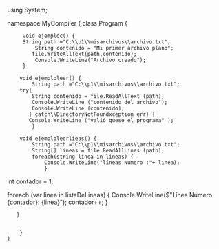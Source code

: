 using System;

namespace MyCompiler {
    class Program {

         void ejemploc() {
         String path ="C:\\p1\\misarchivos\\archivo.txt";
             String contenido = "Mi primer archivo plano";
            file.WriteAllText(path,contenido);
             Console.WriteLine("Archivo creado");        
         }

        void ejemploleer() {
            String path ="C:\\p1\\misarchivos\\archivo.txt"; 
        try{
            String contenido = file.ReadAllText (path);
            Console.WriteLine ("contenido del archivo");
            Console.WriteLine (contenido);
           } catch\\DirectoryNotFoundxception err) {
           Console.WriteLine ("valió queso el programa" );
            }

        void ejemploleerlieas() {
            String path ="C:\\p1\\misarchivos\\archivo.txt"; 
            String[] lineas = file.ReadAllLines (path);
            foreach(string linea in lineas) {
                Console.WriteLine("líneas Numero :"+ linea);
                } 

int contador = 1; 

foreach (var linea in listaDeLineas) 
{
    Console.WriteLine($"Línea Número {contador}: {linea}");
    contador++; 
}

            
       }

        
        }
    }

